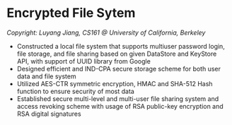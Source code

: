 # Encrypted File Sytem
*Copyright: Luyang Jiang, CS161 @ University of California, Berkeley*

- Constructed a local file system that supports multiuser password login, file storage, and file sharing based on given DataStore and KeyStore API, with support of UUID library from Google
- Designed efficient and IND-CPA secure storage scheme for both user data and file system
- Utilized AES-CTR symmetric encryption, HMAC and SHA-512 Hash function to ensure security of most data
- Established secure multi-level and multi-user file sharing system and access revoking scheme with usage of RSA public-key encryption and RSA digital signatures
